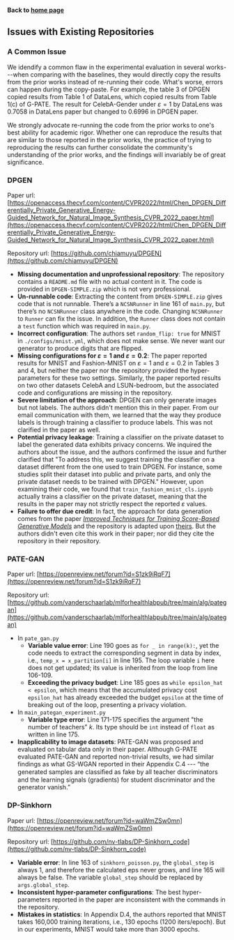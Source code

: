**Back to [home page](./README.md)**

## Issues with Existing Repositories

### A Common Issue

We idendify a common flaw in the experimental evaluation in several works---when comparing with the baselines, they would directly copy the results from the prior works instead of re-running their code. What's worse, errors can happen during the copy-paste. For example, the table 3 of DPGEN copied results from Table 1 of DataLens, which copied results from Table 1(c) of G-PATE. The result for CelebA-Gender under $\varepsilon=1$ by DataLens was 0.7058 in DataLens paper but changed to 0.6996 in DPGEN paper. 

We strongly advocate re-running the code from the prior works to one's best ability for academic rigor. Whether one can reproduce the results that are similar to those reported in the prior works, the practice of trying to reproducing the results can further consolidate the community's understanding of the prior works, and the findings will invariably be of great significance.

### DPGEN

Paper url: [https://openaccess.thecvf.com/content/CVPR2022/html/Chen_DPGEN_Differentially_Private_Generative_Energy-Guided_Network_for_Natural_Image_Synthesis_CVPR_2022_paper.html](https://openaccess.thecvf.com/content/CVPR2022/html/Chen_DPGEN_Differentially_Private_Generative_Energy-Guided_Network_for_Natural_Image_Synthesis_CVPR_2022_paper.html)

Repository url: [https://github.com/chiamuyu/DPGEN](https://github.com/chiamuyu/DPGEN)

- **Missing documentation and unprofessional repository**: The repository contains a ``README.md`` file with no actual content in it. The code is provided in ``DPGEN-SIMPLE.zip`` which is not very professional.
- **Un-runnable code**: Extracting the content from ``DPGEN-SIMPLE.zip`` gives code that is not runnable. There’s a ``NCSNRunner`` in line 161 of ``main.py``, but there’s no ``NCSNRunner`` class anywhere in the code. Changing ``NCSNRunner`` to ``Runner`` can fix the issue. In addition, the ``Runner`` class does not contain a ``test`` function which was required in ``main.py``.
- **Incorrect configuration**: The authors set ``random_flip: true`` for MNIST in ``./configs/mnist.yml``, which does not make sense. We never want our generator to produce digits that are flipped. 
- **Missing configurations for $\varepsilon=1$ and $\varepsilon=0.2$**: The paper reported results for MNIST and Fashion-MNIST on $\varepsilon=1$ and $\varepsilon=0.2$ in Tables 3 and 4, but neither the paper nor the repository provided the hyper-parameters for these two settings. Similarly, the paper reported results on two other datasets CelebA and LSUN-bedroom, but the associated code and configurations are missing in the repository. 
- **Severe limitation of the approach**: DPGEN can only generate images but not labels. The authors didn't mention this in their paper. From our email communication with them, we learned that the way they produce labels is through training a classifier to produce labels. This was not clarified in the paper as well. 
- **Potential privacy leakage**: Training a classifier on the private dataset to label the generated data exhibits privacy concerns. We inquired the authors about the issue, and the authors confirmed the issue and further clarified that "To address this, we suggest training the classifier on a dataset different from the one used to train DPGEN. For instance, some studies split their dataset into public and private parts, and only the private dataset needs to be trained with DPGEN." However, upon examining their code, we found that ``train_fashion_mnist_cls.ipynb`` actually trains a classifier on the private dataset, meaning that the results in the paper may not strictly respect the reported $\varepsilon$ values. 
- **Failure to offer due credit**: In fact, the approach for data generation comes from the paper [*Improved Techniques for Training Score-Based Generative Models*](http://arxiv.org/abs/2006.09011) and the repository is adapted upon [theirs](https://github.com/ermongroup/ncsnv2). But the authors didn't even cite this work in their paper; nor did they cite the repository in their repository.

### PATE-GAN

Paper url: [https://openreview.net/forum?id=S1zk9iRqF7](https://openreview.net/forum?id=S1zk9iRqF7)

Repository url: [https://github.com/vanderschaarlab/mlforhealthlabpub/tree/main/alg/pategan](https://github.com/vanderschaarlab/mlforhealthlabpub/tree/main/alg/pategan)


- In ``pate_gan.py``
  - **Variable value error**: Line 190 goes as ``for _ in range(k):``, yet the code needs to extract the corresponding segment in data by index, i.e., ``temp_x = x_partition[i]`` in line 195. The loop variable ``i`` here does not get updated; its value is inherited from the loop from line 106-109.
  - **Exceeding the privacy budget**: Line 185 goes as ``while epsilon_hat < epsilon``, which means that the accumulated privacy cost ``epsilon_hat`` has already exceeded the budget ``epsilon`` at the time of breaking out of the loop, presenting a privacy violation.
- In ``main_pategan_experiment.py``
  - **Variable type error**: Line 171-175 specifies the argument "the number of teachers" $k$. Its type should be ``int`` instead of ``float`` as written in line 175.
- **Inapplicability to image datasets**: PATE-GAN was proposed and evaluated on tabular data only in their paper. Although G-PATE evaluated PATE-GAN and reported non-trivial results, we had similar findings as what GS-WGAN reported in their Appendix C.4 --- “the generated samples are classiﬁed as fake by all teacher discriminators and the learning signals (gradients) for student discriminator and the generator vanish.”

### DP-Sinkhorn

Paper url: [https://openreview.net/forum?id=waWmZSw0mn](https://openreview.net/forum?id=waWmZSw0mn)

Repository url: [https://github.com/nv-tlabs/DP-Sinkhorn_code](https://github.com/nv-tlabs/DP-Sinkhorn_code)

- **Variable error**: In line 163 of ``sinkhorn_poisson.py``, the ``global_step`` is always 1, and therefore the calculated eps never grows, and line 165 will always be false. The variable ``global_step`` should be replaced by ``args.global_step``.
- **Inconsistent hyper-parameter configurations**: The best hyper-parameters reported in the paper are inconsistent with the commands in the repository.
- **Mistakes in statistics**: In Appendix D.4, the authors reported that MNIST takes 160,000 training iterations, i.e., 130 epochs (1200 iters/epoch). But in our experiments, MNIST would take more than 3000 epochs.

